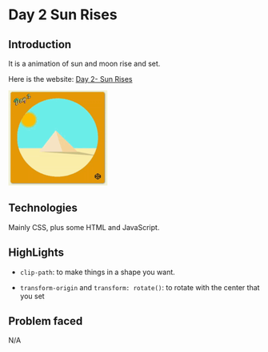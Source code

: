 # Day 2 Sun Rises

## Introduction

It is a animation of sun and moon rise and set.

Here is the website: [Day 2- Sun Rises](https://louuu03.github.io/EverydayLilChallenge/D2-SunRises/index.html)


![alt text](./Icon/gif.gif)


## Technologies

Mainly CSS, plus some HTML and JavaScript.


## HighLights

* ``` clip-path ```: 
    to make things in a shape you want.

* ``` transform-origin ``` and ``` transform: rotate() ```:
    to rotate with the center that you set


## Problem faced

N/A